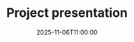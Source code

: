 ---
type: assignment
date: 2025-11-06T11:00:00
description: "Project presentation"
title: "Project presentation"
links:
hide_from_announcments: true
---